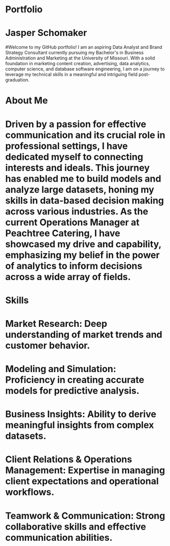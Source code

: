 # Portfolio
# Jasper Schomaker
#Welcome to my GitHub portfolio! I am an aspiring Data Analyst and Brand Strategy Consultant currently pursuing my Bachelor's in Business Administration and Marketing at the University of Missouri. With a solid foundation in marketing content creation, advertising, data analytics, computer science, and database software engineering, I am on a journey to leverage my technical skills in a meaningful and intriguing field post-graduation.

# About Me
# Driven by a passion for effective communication and its crucial role in professional settings, I have dedicated myself to connecting interests and ideals. This journey has enabled me to build models and analyze large datasets, honing my skills in data-based decision making across various industries. As the current Operations Manager at Peachtree Catering, I have showcased my drive and capability, emphasizing my belief in the power of analytics to inform decisions across a wide array of fields.

# Skills
# Market Research: Deep understanding of market trends and customer behavior.
# Modeling and Simulation: Proficiency in creating accurate models for predictive analysis.
# Business Insights: Ability to derive meaningful insights from complex datasets.
# Client Relations & Operations Management: Expertise in managing client expectations and operational workflows.
# Teamwork & Communication: Strong collaborative skills and effective communication abilities.
